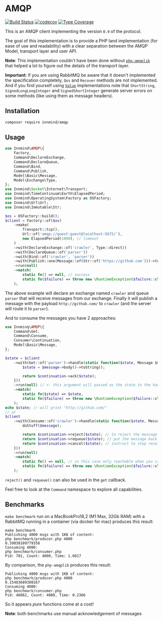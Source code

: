 # AMQP

[![Build Status](https://github.com/Innmind/AMQP/workflows/CI/badge.svg?branch=master)](https://github.com/Innmind/AMQP/actions?query=workflow%3ACI)
[![codecov](https://codecov.io/gh/Innmind/AMQP/branch/develop/graph/badge.svg)](https://codecov.io/gh/Innmind/AMQP)
[![Type Coverage](https://shepherd.dev/github/Innmind/AMQP/coverage.svg)](https://shepherd.dev/github/Innmind/AMQP)

This is an AMQP client implementing the version `0.9` of the protocol.

The goal of this implementation is to provide a PHP land implementation (for ease of use and readability)  with a clear separation between the AMQP Model, transport layer and user API.

**Note**: This implementation couldn't have been done without [`php-amqplib`](https://packagist.org/packages/php-amqplib/php-amqplib) that helped a lot to figure out the details of the transport layer.

**Important**: If you are using RabbitMQ be aware that it doesn't implemented the specification completely, `Qos` and `Recover` methods are not implemented. And if you find yourself using [`Value`](src/Transport/Frame/Value.php) implementations note that `ShortString`, `SignedLongLongInteger` and `SignedShortInteger` generate server errors on some methods (like using them as message headers).

## Installation

```sh
composer require innmind/amqp
```

## Usage

```php
use Innmind\AMQP\{
    Factory,
    Command\DeclareExchange,
    Command\DeclareQueue,
    Command\Bind,
    Command\Publish,
    Model\Basic\Message,
    Model\Exchange\Type,
};
use Innmind\Socket\Internet\Transport;
use Innmind\TimeContinuum\Earth\ElapsedPeriod;
use Innmind\OperatingSystem\Factory as OSFactory;
use Innmind\Url\Url;
use Innmind\Immutable\Str;

$os = OSFactory::build();
$client = Factory::of($os)
    ->make(
        Transport::tcp(),
        Url::of('amqp://guest:guest@localhost:5672/'),
        new ElapsedPeriod(1000), // timeout
    )
    ->with(DeclareExchange::of('crawler', Type::direct))
    ->with(DeclareQueue::of('parser'))
    ->with(Bind::of('crawler', 'parser'))
    ->with(Publish::one(Message::of(Str::of('https://github.com')))->to('crawler'))
    ->run(null)
    ->match(
        static fn() => null, // success
        static fn($failure) => throw new \RuntimeException($failure::class),
    );
```

The above example will declare an exchange named `crawler` and queue `parser` that will receive messages from our exchange. Finally it will publish a message with the payload `http://github.com/` to `crawler` (and the server will route it to `parser`).

And to consume the messages you have 2 approaches:

```php
use Innminq\AMQP\{
    Command\Get,
    Command\Consume,
    Consumer\Continuation,
    Model\Basic\Message,
};

$state = $client
    ->with(Get::of('parser')->handle(static function($state, Message $message, Continuation $continuation) {
        $state = $message->body()->toString();

        return $continuation->ack($state);
    }))
    ->run(null) // <- this argument will passed as the state to the handler above
    ->match(
        static fn($state) => $state,
        static fn($failure) => throw new \RuntimeException($failure::class),
    );
echo $state; // will print "http://github.com/"
// or
$client
    ->with(Consume::of('crawler')->handle(static function($state, Message $message, Continuation $continuation) {
        doStuff($message);

        return $continuation->reject($state); // to reject the message
        return $continuation->requeue($state); // put the message back in the queue so it can be redelivered
        return $continuation->cancel($state); // instruct to stop receiving messages (current will be acknowledged first)
    }))
    ->run(null)
    ->match(
        static fn() => null, // in this case only reachable when you cancel the consumer
        static fn($failure) => throw new \RuntimeException($failure::class),
    );
```

`reject()` and `requeue()` can also be used in the `get` callback.

Feel free to look at the `Command` namespace to explore all capabilities.

## Benchmarks

`make benchmark` run on a MacBookPro18,2 (M1 Max, 32Gb RAM) with a RabbitMQ running in a container (via docker for mac) produces this result:

```
make benchmark
Publishing 4000 msgs with 1KB of content:
php benchmark/producer.php 4000
0.39038109779358
Consuming 4000:
php benchmark/consumer.php
Pid: 701, Count: 4000, Time: 1.6017
```

By comparison, the `php-amqplib` produces this result:

```
Publishing 4000 msgs with 1KB of content:
php benchmark/producer.php 4000
0.15483689308167
Consuming 4000:
php benchmark/consumer.php
Pid: 46862, Count: 4000, Time: 0.2366
```

So it appears _pure_ functions come at a cost!

**Note**: both benchmarks use manual acknowledgement of messages
